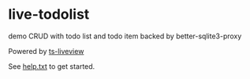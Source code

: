 # live-todolist

demo CRUD with todo list and todo item backed by better-sqlite3-proxy

Powered by [ts-liveview](https://github.com/beenotung/ts-liveview/blob/v5-minimal-template/README.md)

See [help.txt](help.txt) to get started.
